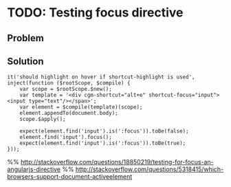# TODO: Testing focus directive

## Problem

## Solution

    it('should highlight on hover if shortcut-highlight is used', inject(function ($rootScope, $compile) {
        var scope = $rootScope.$new();
        var template = '<div cgm-shortcut="alt+e" shortcut-focus="input"><input type="text"/></span>';
        var element = $compile(template)(scope);
        element.appendTo(document.body);
        scope.$apply();

        expect(element.find('input').is(':focus')).toBe(false);
        element.find('input').focus();
        expect(element.find('input').is(':focus')).toBe(true);
    }));


%% http://stackoverflow.com/questions/18850219/testing-for-focus-an-angularjs-directive
%% http://stackoverflow.com/questions/5318415/which-browsers-support-document-activeelement